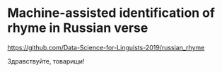 # Machine-assisted identification of rhyme in Russian verse

<https://github.com/Data-Science-for-Linguists-2019/russian_rhyme>

Здравствуйте, товарищи!

